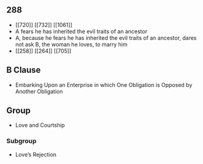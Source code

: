 ## 288
- [[720]] [[732]] [[1061]] 
- A fears he has inherited the evil traits of an ancestor
- A, because he fears he has inherited the evil traits of an ancestor, dares not ask B, the woman he loves, to marry him
- [[258]] [[264]] [[705]] 

## B Clause
- Embarking Upon an Enterprise in which One Obligation is Opposed by Another Obligation

## Group
- Love and Courtship

### Subgroup
- Love’s Rejection

